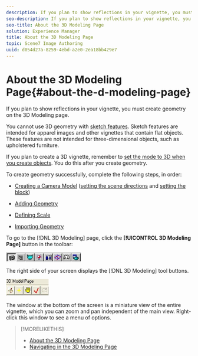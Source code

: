 ```yaml
---
description: If you plan to show reflections in your vignette, you must create geometry on the 3D Modeling page.
seo-description: If you plan to show reflections in your vignette, you must create geometry on the 3D Modeling page.
seo-title: About the 3D Modeling Page
solution: Experience Manager
title: About the 3D Modeling Page
topic: Scene7 Image Authoring
uuid: d054d27a-8259-4ebd-a2e0-2ea18bb429e7
---
```


# About the 3D Modeling Page{#about-the-d-modeling-page}

If you plan to show reflections in your vignette, you must create geometry on the 3D Modeling page.

You cannot use 3D geometry with [sketch features](../../c-vat-work-sketch-pg/c-vat-abt-sketch-pg/c-vat-abt-sketch-pg.md#concept-7e6bb452319c45ea9663920dd2f06d85). Sketch features are intended for apparel images and other vignettes that contain flat objects. These features are not intended for three-dimensional objects, such as upholstered furniture.

If you plan to create a 3D vignette, remember to [set the mode to 3D when you create objects](../../c-vat-obj-pg/c-vat-create-grps-obj/t-vat-create-3d-obj.md#task-adac1e1e26024993aa97ed6c7e87c084). You do this after you create geometry.

To create geometry successfully, complete the following steps, in order:

* [Creating a Camera Model](../../c-vat-3d-mod-pg/c-vat-create-geo/t-vat-cam-mod.md#task-fc39ab753bb248c7a8f86fb27594412e) ([setting the scene directions](../../c-vat-3d-mod-pg/c-vat-create-geo/t-vat-set-scene-dir.md#task-ee5d6e4c19e245bd84889f00998a4b85) and [setting the block](../../c-vat-3d-mod-pg/c-vat-create-geo/t-vat-set-block.md#task-383646d12ec14e84b47d75fad4489175)) 

* [Adding Geometry](../../c-vat-3d-mod-pg/c-vat-create-geo/t-vat-add-geo.md#task-21871477506a4daaa695d638cc159dc0) 
* [Defining Scale](../../c-vat-3d-mod-pg/c-vat-create-geo/t-vat-def-3d-scale.md#task-7938e8b9590543a78d48b678d2d26ba9) 
* [Importing Geometry](../../c-vat-obj-pg/c-vat-abt-obj-pg/t-vat-imp-geo.md#task-a6681c3260ee4a57a177366095981ddc)

To go to the [!DNL 3D Modeling] page, click the **[!UICONTROL 3D Modeling Page]** button in the toolbar:

![](assets/3d.png)

The right side of your screen displays the [!DNL 3D Modeling] tool buttons.

![](assets/modeling.png)

The window at the bottom of the screen is a miniature view of the entire vignette, which you can zoom and pan independent of the main view. Right-click this window to see a menu of options. 

>[!MORELIKETHIS]
>
>* [About the 3D Modeling Page](../../c-vat-3d-mod-pg/c-vat-abt-3d-mod-pg/c-vat-abt-3d-mod-pg.md#concept-93553c563c534d839a5cf0f2aafa70ee)
>* [Navigating in the 3D Modeling Page](../../c-vat-3d-mod-pg/c-vat-abt-3d-mod-pg/r-vat-nav-3d-mod-pg.md#reference-897e38ea1865404e849c216391306c36)
